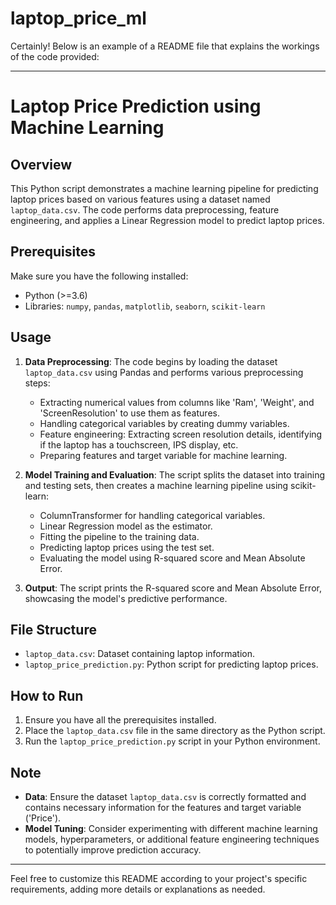 # laptop_price_ml

Certainly! Below is an example of a README file that explains the workings of the code provided:

---

# Laptop Price Prediction using Machine Learning

## Overview

This Python script demonstrates a machine learning pipeline for predicting laptop prices based on various features using a dataset named `laptop_data.csv`. The code performs data preprocessing, feature engineering, and applies a Linear Regression model to predict laptop prices.

## Prerequisites

Make sure you have the following installed:

- Python (>=3.6)
- Libraries: `numpy`, `pandas`, `matplotlib`, `seaborn`, `scikit-learn`

## Usage

1. **Data Preprocessing**: The code begins by loading the dataset `laptop_data.csv` using Pandas and performs various preprocessing steps:
    - Extracting numerical values from columns like 'Ram', 'Weight', and 'ScreenResolution' to use them as features.
    - Handling categorical variables by creating dummy variables.
    - Feature engineering: Extracting screen resolution details, identifying if the laptop has a touchscreen, IPS display, etc.
    - Preparing features and target variable for machine learning.

2. **Model Training and Evaluation**: The script splits the dataset into training and testing sets, then creates a machine learning pipeline using scikit-learn:
    - ColumnTransformer for handling categorical variables.
    - Linear Regression model as the estimator.
    - Fitting the pipeline to the training data.
    - Predicting laptop prices using the test set.
    - Evaluating the model using R-squared score and Mean Absolute Error.

3. **Output**: The script prints the R-squared score and Mean Absolute Error, showcasing the model's predictive performance.

## File Structure

- `laptop_data.csv`: Dataset containing laptop information.
- `laptop_price_prediction.py`: Python script for predicting laptop prices.

## How to Run

1. Ensure you have all the prerequisites installed.
2. Place the `laptop_data.csv` file in the same directory as the Python script.
3. Run the `laptop_price_prediction.py` script in your Python environment.

## Note

- **Data**: Ensure the dataset `laptop_data.csv` is correctly formatted and contains necessary information for the features and target variable ('Price').
- **Model Tuning**: Consider experimenting with different machine learning models, hyperparameters, or additional feature engineering techniques to potentially improve prediction accuracy.

---

Feel free to customize this README according to your project's specific requirements, adding more details or explanations as needed.
